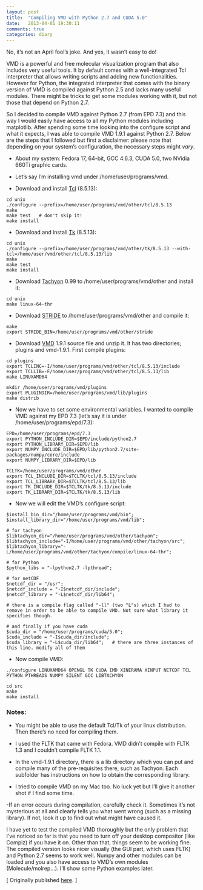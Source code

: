 ```yaml
---
layout: post
title:  "Compiling VMD with Python 2.7 and CUDA 5.0"
date:   2013-04-01 19:30:11
comments: true
categories: diary 
---
```



No, it’s not an April fool’s joke. And yes, it wasn’t easy to do!

VMD is a powerful and free molecular visualization program that also includes
very useful tools. It by default comes with a well-integrated Tcl interpreter
that allows writing scripts and adding new functionalities. However for Python,
the integrated interpreter that comes with the binary version of VMD is
compiled against Python 2.5 and lacks many useful modules. There might be
tricks to get some modules working with it, but not those that depend on Python
2.7.

So I decided to compile VMD against Python 2.7 (from EPD 7.3) and this way I
would easily have access to all my Python modules including matplotlib. After
spending some time looking into the configure script and what it expects, I was
able to compile VMD 1.9.1 against Python 2.7. Below are the steps that I
followed but first a disclaimer: please note that depending on your system’s
configuration, the necessary steps might *vary*.

- About my system: Fedora 17, 64-bit, GCC 4.6.3, CUDA 5.0, two NVidia 660Ti graphic cards.

- Let’s say I’m installing vmd under /home/user/programs/vmd.

- Download and install [Tcl](https://www.tcl.tk/software/tcltk/download.html) (8.5.13):

```
cd unix
./configure --prefix=/home/user/programs/vmd/other/tcl/8.5.13
make
make test   # don't skip it!
make install
```

- Download and install [Tk]() (8.5.13):

```
cd unix
./configure --prefix=/home/user/programs/vmd/other/tk/8.5.13 --with-tcl=/home/user/vmd/other/tcl/8.5.13/lib
make
make test
make install
```

- Download [Tachyon](http://jedi.ks.uiuc.edu/~johns/raytracer/files/) 0.99 to /home/user/programs/vmd/other and install it:

```
cd unix
make linux-64-thr
```

- Download [STRIDE](http://www.ks.uiuc.edu/Research/vmd/doxygen/extprogs.html) to /home/user/programs/vmd/other and compile it:

```
make 
export STRIDE_BIN=/home/user/programs/vmd/other/stride
```

- Download [VMD](http://www.ks.uiuc.edu/Development/Download/download.cgi?PackageName=VMD) 1.9.1 source file and unzip it. It has two directories; plugins and vmd-1.9.1. 
  First compile plugins:

```
cd plugins
export TCLINC=-I/home/user/programs/vmd/other/tcl/8.5.13/include
export TCLLIB=-F/home/user/programs/vmd/other/tcl/8.5.13/lib
make LINUXAMD64

mkdir /home/user/programs/vmd/plugins
export PLUGINDIR=/home/user/programs/vmd/lib/plugins
make distrib
```

- Now we have to set some environmental variables. I wanted to compile VMD against my EPD 7.3 (let’s say it is under /home/user/programs/epd/7.3):

```
EPD=/home/user/programs/epd/7.3
export PYTHON_INCLUDE_DIR=$EPD/include/python2.7
export PYTHON_LIBRARY_DIR=$EPD/lib
export NUMPY_INCLUDE_DIR=$EPD/lib/python2.7/site-packages/numpy/core/include
export NUMPY_LIBRARY_DIR=$EPD/lib

TCLTK=/home/user/programs/vmd/other
export TCL_INCLUDE_DIR=$TCLTK/tcl/8.5.13/include
export TCL_LIBRARY_DIR=$TCLTK/tcl/8.5.13/lib
export TK_INCLUDE_DIR=$TCLTK/tk/8.5.13/include
export TK_LIBRARY_DIR=$TCLTK/tk/8.5.13/lib
```

- Now we will edit the VMD’s configure script:

```
$install_bin_dir="/home/user/programs/vmd/bin";
$install_library_dir="/home/user/programs/vmd/lib";

# for tachyon
$libtachyon_dir="/home/user/programs/vmd/other/tachyon";
$libtachyon_include="-I/home/user/programs/vmd/other/tachyon/src";
$libtachyon_library="-L/home/user/programs/vmd/other/tachyon/compile/linux-64-thr";

# for Python
$python_libs = "-lpython2.7 -lpthread";

# for netCDF
$netcdf_dir = "/usr";
$netcdf_include = "-I$netcdf_dir/include";
$netcdf_library = "-L$netcdf_dir/lib64";

# there is a compile flag called "-ll" (two "L"s) which I had to remove in order to be able to compile VMD. Not sure what library it specifies though.

# and finally if you have cuda
$cuda_dir = "/home/user/programs/cuda/5.0";
$cuda_include = "-I$cuda_dir/include";
$cuda_library = "-L$cuda_dir/lib64";   # there are three instances of this line. modify all of them
```

- Now compile VMD:

```
./configure LINUXAMD64 OPENGL TK CUDA IMD XINERAMA XINPUT NETCDF TCL PYTHON PTHREADS NUMPY SILENT GCC LIBTACHYON

cd src
make 
make install
```

### Notes:


- You might be able to use the default Tcl/Tk of your linux distribution. Then there’s no need for compiling them.

- I used the FLTK that came with Fedora. VMD didn’t compile with FLTK 1.3 and I couldn’t compile FLTK 1.1.

- In the vmd-1.9.1 directory, there is a lib directory which you can put and compile many of the pre-requisites there, such as Tachyon. Each subfolder has instructions on how to obtain the corresponding library.

- I tried to compile VMD on my Mac too. No luck yet but I’ll give it another shot if I find some time.

 -If an error occurs during compilation, carefully check it. Sometimes it’s not mysterious at all and clearly tells you what went wrong (such as a missing library). If not, look it up to find out what might have caused it.

I have yet to test the compiled VMD thoroughly but the only problem that I’ve
noticed so far is that you need to turn off your desktop compositor (like
Compiz) if you have it on. Other than that, things seem to be working fine. The
compiled version looks nicer visually (the GUI part, which uses FLTK) and
Python 2.7 seems to work well. Numpy and other modules can be loaded and you
also have access to VMD’s own modules (Molecule/molrep…). I’ll show some Python
examples later.

[ Originally published [here](https://loadmol.wordpress.com/2013/04/01/compiling-vmd-with-python-2-7-and-cuda-5-0/). ]
